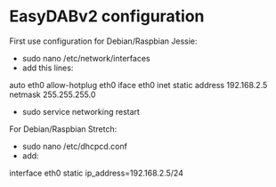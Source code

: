 # EasyDABv2 configuration 

First use configuration for Debian/Raspbian Jessie:

- sudo nano /etc/network/interfaces
- add this lines:

auto eth0
allow-hotplug eth0
iface eth0 inet static
address 192.168.2.5
netmask 255.255.255.0

- sudo service networking restart


For Debian/Raspbian Stretch:

- sudo nano /etc/dhcpcd.conf
- add:

interface eth0
static ip_address=192.168.2.5/24
